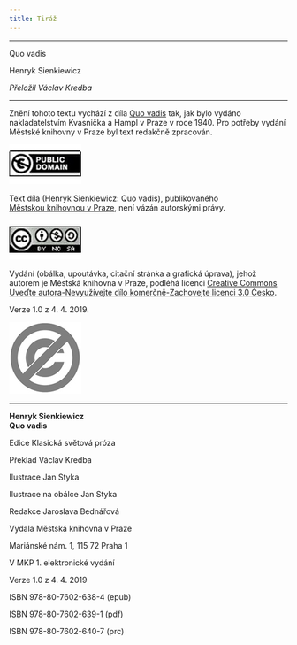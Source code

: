 ```yaml
---
title: Tiráž
---
```


***

Quo vadis

Henryk Sienkiewicz

_Přeložil Václav Kredba_


***

Znění tohoto textu vychází z díla [Quo vadis](https://aleph.nkp.cz/F/?func=direct&doc_number=001664546&local_base=CNB) tak, jak bylo vydáno nakladatelstvím Kvasnička a Hampl v Praze v roce 1940. Pro potřeby vydání Městské knihovny v Praze byl text redakčně zpracován.

[![image003.jpg](./resources/image003_fmt.jpeg)](https://creativecommons.org/publicdomain/mark/1.0/deed.cs)

Text díla (Henryk Sienkiewicz: Quo vadis), publikovaného [Městskou knihovnou v Praze](https://www.mlp.cz/cz/), není vázán autorskými právy.

[![image001.jpg](./resources/image001_fmt.jpeg)](https://creativecommons.org/licenses/by-nc-sa/3.0/cz/)

Vydání (obálka, upoutávka, citační stránka a grafická úprava), jehož autorem je Městská knihovna v Praze, podléhá licenci [Creative Commons Uveďte autora-Nevyužívejte dílo komerčně-Zachovejte licenci 3.0 Česko](https://creativecommons.org/licenses/by-nc-sa/3.0/cz/).

Verze 1.0 z 4. 4. 2019.

  

  

![image004.jpg](./resources/image004_fmt.jpeg)


***

**Henryk Sienkiewicz  
Quo vadis**

  

Edice Klasická světová próza

Překlad Václav Kredba

Ilustrace Jan Styka

Ilustrace na obálce Jan Styka

Redakce Jaroslava Bednářová

  

Vydala Městská knihovna v Praze

Mariánské nám. 1, 115 72 Praha 1

  

V MKP 1. elektronické vydání

Verze 1.0 z 4. 4. 2019

  

ISBN 978-80-7602-638-4 (epub)

ISBN 978-80-7602-639-1 (pdf)

ISBN 978-80-7602-640-7 (prc)
